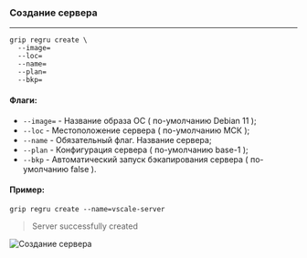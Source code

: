 ### Создание сервера
***
```
grip regru create \
  --image=
  --loc=
  --name=
  --plan=
  --bkp=
```

#### Флаги:
 - `--image=` - Название образа ОС ( по-умолчанию Debian 11 );
 - `--loc` - Местоположение сервера ( по-умолчанию МСК ); 
 - `--name` - Обязательный флаг. Название сервера;
 - `--plan` - Конфигурация сервера ( по-умолчанию base-1 );
 - `--bkp` - Автоматический запуск бэкапирования сервера ( по-умолчанию false ).

#### Пример:
```
grip regru create --name=vscale-server
```
> Server successfully created

![Создание сервера](grip/docs/regru/create.png)